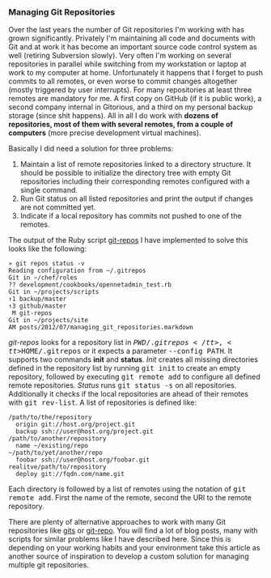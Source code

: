 ### Managing Git Repositories

Over the last years the number of Git repositories I'm working with has grown significantly. Privately I'm maintaining all code and documents with Git and at work it has become an important source code control system as well (retiring Subversion slowly). Very often I'm working on several repositories in parallel while switching from my workstation or laptop at work to my computer at home. Unfortunately it happens that I forget to push commits to all remotes, or even worse to commit changes altogether (mostly triggered by user interrupts). For many repositories at least three remotes are mandatory for me. A first copy on GitHub (if it is public work), a second company internal in Gitorious, and a third on my personal backup storage (since shit happens). All in all I do work with **dozens of repositories, most of them with several remotes, from a couple of computers** (more precise development virtual machines).

Basically I did need a solution for three problems:

1. Maintain a list of remote repositories linked to a directory structure. It should be possible to initialize the directory tree with empty Git repositories including their corresponding remotes configured with a single command.
2. Run Git status on all listed repositories and print the output if changes are not committed yet.
3. Indicate if a local repository has commits not pushed to one of the remotes.

The output of the Ruby script [git-repos][1] I have implemented to solve this looks like the following:

    » git repos status -v       
    Reading configuration from ~/.gitrepos
    Git in ~/chef/roles
    ?? development/cookbooks/opennetadmin_test.rb
    Git in ~/projects/scripts
    ↑1 backup/master
    ↑3 github/master
     M git-repos
    Git in ~/projects/site
    AM posts/2012/07/managing_git_repositories.markdown

_git-repos_ looks for a repository list in <tt>$PWD/.gitrepos</tt>, <tt>$HOME/.gitrepos</tt> or it expects a parameter <tt>--config PATH</tt>. It supports two commands **init** and **status**. _Init_ creates all missing directories defined in the repository list by running <tt>git init</tt> to create an empty repository, followed by executing <tt>git remote add</tt> to configure all defined remote repositories. _Status_ runs <tt>git status -s</tt> on all repositories. Additionally it checks if the local repositories are ahead of their remotes with <tt>git rev-list</tt>. A list of repositories is defined like:

    /path/to/the/repository
      origin git://host.org/project.git
      backup ssh://user@host.org/project.git
    /path/to/another/repository
      name ~/existing/repo
    ~/path/to/yet/another/repo
      foobar ssh://user@host.org/foobar.git
    realitve/path/to/repository
      deploy git://fqdn.com/name.git

Each directory is followed by a list of remotes using the notation of <tt>git remote add</tt>. First the name of the remote, second the URI to the remote repository. 

There are plenty of alternative approaches to work with many Git repositories like [gits][2] or [git-repo][3]. You will find a lot of blog posts, many with scripts for similar problems like I have described here. Since this is depending on your working habits and your environment take this article as another source of inspiration to develop a custom solution for managing multiple git repositories.


[1]: https://github.com/vpenso/scripts/blob/master/git-repos
[2]: http://gitslave.sourceforge.net/
[3]: http://code.google.com/p/git-repo
